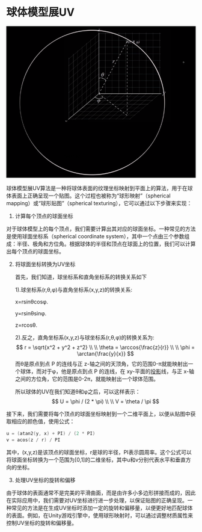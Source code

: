 # 球体模型展UV

![image-20230927141405796](.\image-20230927141405796.png)

球体模型展UV算法是一种将球体表面的纹理坐标映射到平面上的算法，用于在球体表面上正确呈现一个贴图。这个过程也被称为“球形映射”（spherical mapping）或“球形贴图”（spherical texturing），它可以通过以下步骤来实现：

1. 计算每个顶点的球面坐标

对于球体模型上的每个顶点，我们需要计算出其对应的球面坐标。一种常见的方法是使用球面坐标系（spherical coordinate system），其中一个点由三个参数组成：半径、极角和方位角。根据球体的半径和顶点在球面上的位置，我们可以计算出每个顶点的球面坐标。

2. 将球面坐标转换为UV坐标

   首先，我们知道，球坐标系和直角坐标系的转换关系如下

   1).球坐标系(r,θ,φ)与直角坐标系(x,y,z)的转换关系: 

   x=rsinθcosφ.

   y=rsinθsinφ.

   z=rcosθ.

   2).反之，直角坐标系(x,y,z)与球坐标系(r,θ,φ)的转换关系为:
   $$
   r = \sqrt{x^2 + y^2 + z^2}
   \\ \\
   \theta = \arccos{\frac{z}{r}}
   \\ \\
   \phi = \arctan{\frac{y}{x}}
   $$
   而θ是原点到点 P 的连线与正 z-轴之间的天顶角，它的范围0-π就能映射出一个球体，而对于φ，他是原点到点 P 的连线，在 xy-平面的[投影](https://baike.baidu.com/item/投影/7565?fromModule=lemma_inlink)线，与正 x-轴之间的方位角，它的范围是0-2π，就能映射出一个球体范围。

   所以球体的UV在我们知道θ和φ之后，可以这样表示：
   $$
   U = \phi / (2 * \pi)
   \\ \\
   V = \theta / \pi
   $$
   

接下来，我们需要将每个顶点的球面坐标映射到一个二维平面上，以便从贴图中获取相应的颜色值，使用公式：

```c++
u = (atan2(y, x) + PI) / (2 * PI)
v = acos(z / r) / PI
```

其中，(x,y,z)是该顶点的球面坐标，r是球的半径，PI表示圆周率。这个公式可以将球面坐标转换为一个范围为[0,1]的二维坐标，其中u和v分别代表水平和垂直方向的坐标。

3. 处理UV坐标的旋转和偏移

由于球体的表面通常不是完美的平滑曲面，而是由许多小多边形拼接而成的，因此在实际应用中，我们需要对UV坐标进行进一步处理，以保证贴图的正确呈现。一种常见的方法是在生成UV坐标时添加一定的旋转和偏移量，以便更好地匹配球体的表面。例如，在Unity游戏引擎中，使用球形映射时，可以通过调整材质属性来控制UV坐标的旋转和偏移量。


